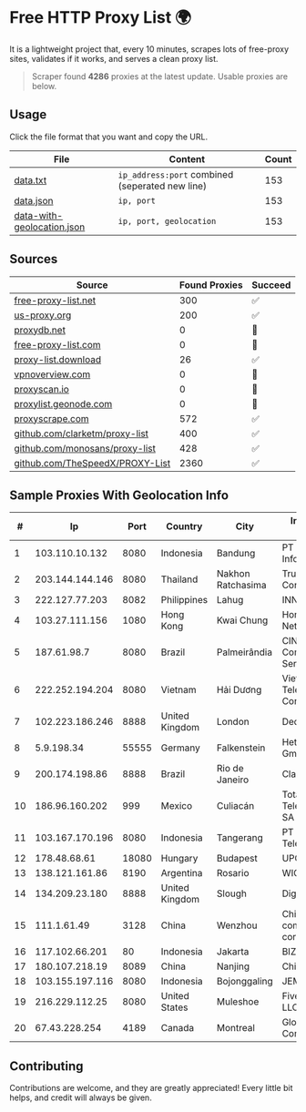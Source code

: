 
# Free HTTP Proxy List 🌍

It is a lightweight project that, every 10 minutes, scrapes lots of free-proxy sites, validates if it works, and serves a clean proxy list.


> Scraper found **4286** proxies at the latest update. Usable proxies are below.

## Usage

Click the file format that you want and copy the URL.


|File|Content|Count|
|----|-------|-----|
|[data.txt](https://raw.githubusercontent.com/themiralay/Proxy-List-World/master/data.txt)|`ip_address:port` combined (seperated new line)|153|
|[data.json](https://raw.githubusercontent.com/themiralay/Proxy-List-World/master/data.json)|`ip, port`|153|
|[data-with-geolocation.json](https://raw.githubusercontent.com/themiralay/Proxy-List-World/master/data-with-geolocation.json)|`ip, port, geolocation`|153|

## Sources

|Source|Found Proxies|Succeed|
|------|-------------|-------|
|[free-proxy-list.net](https://free-proxy-list.net)|300|✅|
|[us-proxy.org](https://www.us-proxy.org)|200|✅|
|[proxydb.net](http://proxydb.net)|0|🚫|
|[free-proxy-list.com](https://free-proxy-list.com/?page=&port=&type%5B%5D=http&type%5B%5D=https&up_time=0&search=Search)|0|🚫|
|[proxy-list.download](https://www.proxy-list.download/HTTP)|26|✅|
|[vpnoverview.com](https://vpnoverview.com/privacy/anonymous-browsing/free-proxy-servers)|0|🚫|
|[proxyscan.io](https://www.proxyscan.io)|0|🚫|
|[proxylist.geonode.com](https://proxylist.geonode.com/api/proxy-list?limit=300&page=1&sort_by=lastChecked&sort_type=desc&protocols=http,https)|0|🚫|
|[proxyscrape.com](https://api.proxyscrape.com/v2/?request=displayproxies&protocol=http&timeout=10000&country=all&ssl=all&anonymity=all)|572|✅|
|[github.com/clarketm/proxy-list](https://raw.githubusercontent.com/clarketm/proxy-list/master/proxy-list-raw.txt)|400|✅|
|[github.com/monosans/proxy-list](https://raw.githubusercontent.com/monosans/proxy-list/main/proxies/http.txt)|428|✅|
|[github.com/TheSpeedX/PROXY-List](https://raw.githubusercontent.com/TheSpeedX/PROXY-List/master/http.txt)|2360|✅|


## Sample Proxies With Geolocation Info

|#|Ip|Port|Country|City|Internet Service Provider|
|-|--|----|-------|----|-------------------------|
|1|103.110.10.132|8080|Indonesia|Bandung|PT Citra Jelajah Informatika|
|2|203.144.144.146|8080|Thailand|Nakhon Ratchasima|True Internet Corporation CO. Ltd.|
|3|222.127.77.203|8082|Philippines|Lahug|INNOVE|
|4|103.27.111.156|1080|Hong Kong|Kwai Chung|Hong Kong San Ai Net Int'l Limited|
|5|187.61.98.7|8080|Brazil|Palmeirândia|CINTE Telecom Comercio e Servicos Ltda|
|6|222.252.194.204|8080|Vietnam|Hải Dương|VietNam Post and Telecom Corporation|
|7|102.223.186.246|8888|United Kingdom|London|Dedicated Servers|
|8|5.9.198.34|55555|Germany|Falkenstein|Hetzner Online GmbH|
|9|200.174.198.86|8888|Brazil|Rio de Janeiro|Claro S.A|
|10|186.96.160.202|999|Mexico|Culiacán|Total Play Telecomunicaciones SA De CV|
|11|103.167.170.196|8080|Indonesia|Tangerang|PT Rajeg Media Telekomunikasi|
|12|178.48.68.61|18080|Hungary|Budapest|UPC|
|13|138.121.161.86|8190|Argentina|Rosario|WICORP SA|
|14|134.209.23.180|8888|United Kingdom|Slough|DigitalOcean, LLC|
|15|111.1.61.49|3128|China|Wenzhou|China Mobile communications corporation|
|16|117.102.66.201|80|Indonesia|Jakarta|BIZNET|
|17|180.107.218.19|8089|China|Nanjing|China Telecom|
|18|103.155.197.116|8080|Indonesia|Bojonggaling|JEMBATANDATA|
|19|216.229.112.25|8080|United States|Muleshoe|Five Area Systems, LLC|
|20|67.43.228.254|4189|Canada|Montreal|GloboTech Communications|



## Contributing

Contributions are welcome, and they are greatly appreciated! Every
little bit helps, and credit will always be given.

